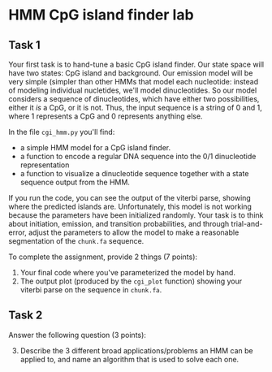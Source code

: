 # HMM CpG island finder lab

## Task 1

Your first task is to hand-tune a basic CpG island finder. Our state space will have two states: CpG island and background. Our emission model will be very simple (simpler than other HMMs that model each nucleotide: instead of modeling individual nucletides, we'll model dinucleotides. So our model considers a sequence of dinucleotides, which have either two possibilities, either it *is* a CpG, or it is not. Thus, the input sequence is a string of 0 and 1, where 1 represents a CpG and 0 represents anything else.

In the file `cgi_hmm.py` you'll find:

- a simple HMM model for a CpG island finder.
- a function to encode a regular DNA sequence into the 0/1 dinucleotide representation
- a function to visualize a dinucleotide sequence together with a state sequence output from the HMM.

If you run the code, you can see the output of the viterbi parse, showing where the predicted islands are. Unfortunately, this model is not working because the parameters have been initialized randomly. Your task is to think about initiation, emission, and transition probabilities, and through trial-and-error, adjust the parameters to allow the model to make a reasonable segmentation of the `chunk.fa` sequence.

To complete the assignment, provide 2 things (7 points):

1. Your final code where you've parameterized the model by hand.
2. The output plot (produced by the `cgi_plot` function) showing your viterbi parse on the sequence in `chunk.fa`.


## Task 2

Answer the following question (3 points):

3. Describe the 3 different broad applications/problems an HMM can be applied to, and name an algorithm that is used to solve each one.